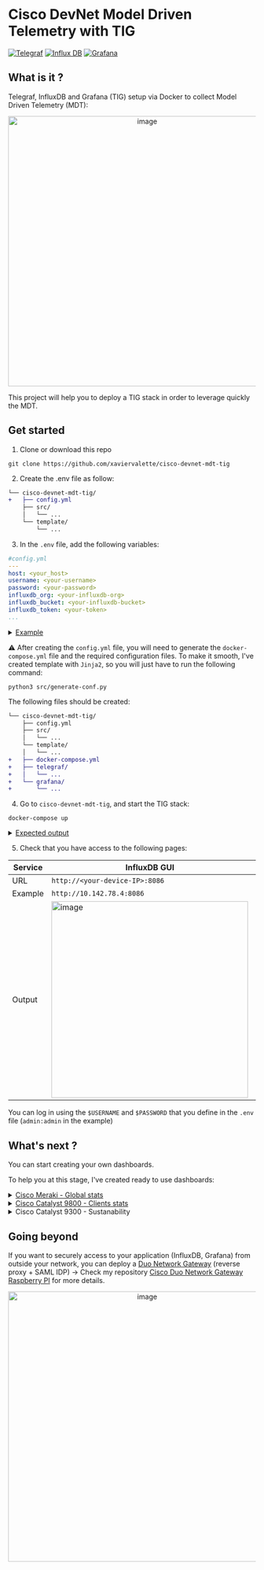 # Cisco DevNet Model Driven Telemetry with TIG
[![Telegraf](https://img.shields.io/badge/Telegraf-1.26-red.svg)](https://hub.docker.com/_/telegraf)
[![Influx DB](https://img.shields.io/badge/InfluxDB-2.7-blue.svg)](https://hub.docker.com/_/influxdb)
[![Grafana](https://img.shields.io/badge/Grafana-9.4.1-yellow.svg)](https://hub.docker.com/r/grafana/grafana)

## What is it ?
Telegraf, InfluxDB and Grafana (TIG) setup via Docker to collect Model Driven Telemetry (MDT):
<p align="center">
<img width="550" alt="image" src="https://github.com/xaviervalette/cisco-devnet-mdt-tig/assets/28600326/5182eab6-14ec-466b-bade-2c7ebe69fc7e">
<p>
 
This project will help you to deploy a TIG stack in order to leverage quickly the MDT.
 
## Get started
 
1. Clone or download this repo

```console
git clone https://github.com/xaviervalette/cisco-devnet-mdt-tig
```

 2. Create the .env file as follow:
```diff
└── cisco-devnet-mdt-tig/
+   ├── config.yml
    ├── src/
    │   └── ...
    └── template/
        └── ...
```
 
3. In the `.env` file, add the following variables:
 
```yml
#config.yml
---
host: <your_host>
username: <your-username>
password: <your-password>
influxdb_org: <your-influxdb-org> 
influxdb_bucket: <your-influxdb-bucket>
influxdb_token: <your-token>
...

```
 
 <details>
   <summary> 
       <ins>Example</ins>
  </summary>
 
 ```yml
#config.yml
---
host: 10.142.78.4
username: admin
password: admin
influxdb_org: valettefamily.com
influxdb_bucket: devnet
influxdb_token: test-token
...
 ```
 </details>
  
⚠️ After creating the `config.yml` file, you will need to generate the `docker-compose.yml` file and the required configuration files. To make it smooth, I've created template with `Jinja2`, so you will just have to run the following command:
```console
python3 src/generate-conf.py
```

The following files should be created:
```diff
└── cisco-devnet-mdt-tig/
    ├── config.yml
    ├── src/
    │   └── ...
    └── template/
    │   └── ...
+   ├── docker-compose.yml
+   ├── telegraf/
+   │   └── ...
+   └── grafana/
+       └── ...

```
  
4. Go to `cisco-devnet-mdt-tig`, and start the TIG stack:
 ```console
 docker-compose up
 ```

 <details>
   <summary> 
       <ins>Expected output</ins>
  </summary>
  
 ```console
xvalette@raspberrypi4:~$ cd cisco-devnet-mdt-tig/
xvalette@raspberrypi4:~/cisco-devnet-mdt-tig$ docker-compose up
Starting influxdb ... done
Starting telegraf ... done
Starting grafana  ... done
Attaching to influxdb, telegraf, grafana
...
 ```
 </details>

 5. Check that you have access to the following pages:
  
  
  | Service | InfluxDB GUI | Grafana GUI |
  | ------------- | ------------- | ------------- |
  | URL | `http://<your-device-IP>:8086` | `http://<your-device-IP>:3000` |
  | Example | `http://10.142.78.4:8086` | `http://10.142.78.4:3000` |
  | Output | <img width="400" alt="image" src="https://github.com/xaviervalette/cisco-devnet-mdt-tig/assets/28600326/6e200e1e-701a-43a2-97e8-d4c5eada2dfb"> | <img width="400" alt="image" src="https://github.com/xaviervalette/cisco-devnet-mdt-tig/assets/28600326/263a51de-911d-415b-9a9d-4176c86c6871"> |
  

  You can log in using the `$USERNAME` and `$PASSWORD` that you define in the `.env` file (`admin:admin` in the example)

 ## What's next ?
 
 You can start creating your own dashboards.
 
 To help you at this stage, I've created ready to use dashboards: 
 <details>
   <summary>
   <a href="https://github.com/xaviervalette/cisco-devnet-mdt-tig/blob/main/grafana/dashboards/cisco-meraki_global-stats.json">Cisco Meraki - Global stats</a>
  </summary>
  
   <h3 align="center">Dashboard</h3><hr>
  
  <p align="center">
<img width="800" alt="image" src="https://github.com/xaviervalette/cisco-devnet-mdt-tig/assets/28600326/45ae9888-d0e3-4475-8f5b-cd6253dd01b7">
  </p>
  
   <h3 align="center">Data</h3><hr>
 <hr></details>
 
  <details>
   <summary>
   <a href="https://github.com/xaviervalette/cisco-devnet-mdt-tig/blob/main/grafana/dashboards/cisco-catalyst-9800_clients-stats.json">Cisco Catalyst 9800 - Clients stats</a>
  </summary>
   
   <h3 align="center">Dashboard</h3><hr>
  <p align="center">
<img width="800" alt="image" src="https://github.com/xaviervalette/cisco-devnet-mdt-tig/assets/28600326/d0c90212-dda5-46a0-a713-3d6eaeb196bf">   </p>
   
   <h3 align="center">Data</h3><hr>

  Example of configuration required on the C9800 to send the expected telemetry:
 
  <p align="center">
 <img width="400" alt="image" src="https://github.com/xaviervalette/cisco-devnet-mdt-tig/assets/28600326/03ff5717-f108-499b-ada3-b6a3c1d78ad6">
   </p>
   
  ```config
!
! TRAFFIC STATS
!
telemetry ietf subscription 101
 encoding encode-kvgpb
 filter xpath /client-oper-data/traffic-stats/bytes-tx
 source-address 192.168.1.98
 stream yang-push
 update-policy periodic 60000
 receiver ip address 10.142.78.4 57000 protocol grpc-tcp
!
telemetry ietf subscription 102
 encoding encode-kvgpb
 filter xpath /client-oper-data/traffic-stats/bytes-rx
 source-address 192.168.1.98
 stream yang-push
 update-policy periodic 60000
 receiver ip address 10.142.78.4 57000 protocol grpc-tcp
!
! CLIENTS STATS
!
telemetry ietf subscription 110
 encoding encode-kvgpb
 filter xpath /wireless-mobility-oper:mobility-oper-data/wlan-client-limit
 source-address 192.168.1.98
 stream yang-push
 update-policy on-change
 receiver ip address 10.142.78.4 57000 protocol grpc-tcp
```
   <hr>
 </details>
 
   <details>
   <summary>
    Cisco Catalyst 9300 - Sustanability
  </summary>
  Coming...<hr>
 </details>


## Going beyond
 
  If you want to securely access to your application (InfluxDB, Grafana) from outside your network, you can deploy a [Duo Network Gateway](https://duo.com/docs/dng) (reverse proxy + SAML IDP) → Check my repository [Cisco Duo Network Gateway Raspberry PI](https://github.com/xaviervalette/cisco-duo-network-gateway-raspberry-pi) for more details.
 
 <p align="center">
<img width="550" alt="image" src="https://github.com/xaviervalette/cisco-devnet-mdt-tig/assets/28600326/6c70093c-d5d3-42a1-813a-a3b736da104b">
 </p>
 

